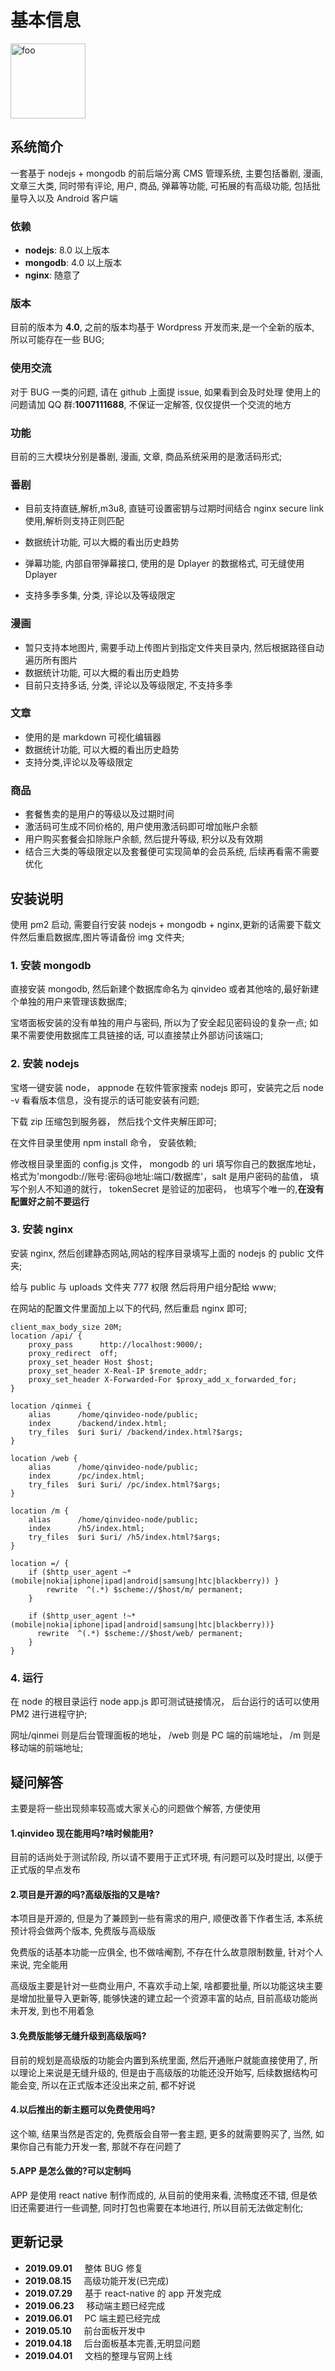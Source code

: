 # 基本信息

<img :src="$withBase('/logo.svg')" alt="foo" width="120">

## 系统简介

一套基于 nodejs + mongodb 的前后端分离 CMS 管理系统, 主要包括番剧, 漫画, 文章三大类,
同时带有评论, 用户, 商品, 弹幕等功能, 可拓展的有高级功能, 包括批量导入以及 Android 客户端

### 依赖

- **nodejs**: 8.0 以上版本
- **mongodb**: 4.0 以上版本
- **nginx**: 随意了

### 版本

目前的版本为 **4.0**, 之前的版本均基于 Wordpress 开发而来,是一个全新的版本, 所以可能存在一些 BUG;

### 使用交流

对于 BUG 一类的问题, 请在 github 上面提 issue, 如果看到会及时处理
使用上的问题请加 QQ 群:**1007111688**, 不保证一定解答, 仅仅提供一个交流的地方

### 功能

目前的三大模块分别是番剧, 漫画, 文章, 商品系统采用的是激活码形式;

### 番剧

- 目前支持直链,解析,m3u8, 直链可设置密钥与过期时间结合 nginx secure link 使用,解析则支持正则匹配

- 数据统计功能, 可以大概的看出历史趋势
- 弹幕功能, 内部自带弹幕接口, 使用的是 Dplayer 的数据格式, 可无缝使用 Dplayer
- 支持多季多集, 分类, 评论以及等级限定

### 漫画

- 暂只支持本地图片, 需要手动上传图片到指定文件夹目录内, 然后根据路径自动遍历所有图片
- 数据统计功能, 可以大概的看出历史趋势
- 目前只支持多话, 分类, 评论以及等级限定, 不支持多季

### 文章

- 使用的是 markdown 可视化编辑器
- 数据统计功能, 可以大概的看出历史趋势
- 支持分类,评论以及等级限定

### 商品

- 套餐售卖的是用户的等级以及过期时间
- 激活码可生成不同价格的, 用户使用激活码即可增加账户余额
- 用户购买套餐会扣除账户余额, 然后提升等级, 积分以及有效期
- 结合三大类的等级限定以及套餐便可实现简单的会员系统, 后续再看需不需要优化

## 安装说明

使用 pm2 启动, 需要自行安装 nodejs + mongodb + nginx,更新的话需要下载文件然后重启数据库,图片等请备份 img 文件夹;

### 1. 安装 mongodb

直接安装 mongodb, 然后新建个数据库命名为 qinvideo 或者其他啥的,最好新建个单独的用户来管理该数据库;

宝塔面板安装的没有单独的用户与密码, 所以为了安全起见密码设的复杂一点;
如果不需要使用数据库工具链接的话, 可以直接禁止外部访问该端口;

### 2. 安装 nodejs

宝塔一键安装 node， appnode 在软件管家搜索 nodejs 即可，安装完之后 node -v 看看版本信息，没有提示的话可能安装有问题;

下载 zip 压缩包到服务器， 然后找个文件夹解压即可;

在文件目录里使用 npm install 命令， 安装依赖;

修改根目录里面的 config.js 文件， mongodb 的 uri 填写你自己的数据库地址，格式为'mongodb://账号:密码@地址:端口/数据库'，salt 是用户密码的盐值， 填写个别人不知道的就行， tokenSecret 是验证的加密码， 也填写个唯一的,**在没有配置好之前不要运行**

### 3. 安装 nginx

安装 nginx, 然后创建静态网站,网站的程序目录填写上面的 nodejs 的 public 文件夹;

给与 public 与 uploads 文件夹 777 权限 然后将用户组分配给 www;

在网站的配置文件里面加上以下的代码, 然后重启 nginx 即可;

```apacheconf
client_max_body_size 20M;
location /api/ {
    proxy_pass      http://localhost:9000/;
    proxy_redirect  off;
    proxy_set_header Host $host;
    proxy_set_header X-Real-IP $remote_addr;
    proxy_set_header X-Forwarded-For $proxy_add_x_forwarded_for;
}

location /qinmei {
    alias      /home/qinvideo-node/public;
    index      /backend/index.html;
    try_files  $uri $uri/ /backend/index.html?$args;
}

location /web {
    alias      /home/qinvideo-node/public;
    index      /pc/index.html;
    try_files  $uri $uri/ /pc/index.html?$args;
}

location /m {
    alias      /home/qinvideo-node/public;
    index      /h5/index.html;
    try_files  $uri $uri/ /h5/index.html?$args;
}

location =/ {
    if ($http_user_agent ~* (mobile|nokia|iphone|ipad|android|samsung|htc|blackberry)) }
        rewrite  ^(.*) $scheme://$host/m/ permanent;
    }

    if ($http_user_agent !~* (mobile|nokia|iphone|ipad|android|samsung|htc|blackberry))}
      rewrite  ^(.*) $scheme://$host/web/ permanent;
    }
}
```

### 4. 运行

在 node 的根目录运行 node app.js 即可测试链接情况， 后台运行的话可以使用 PM2 进行进程守护;

网址/qinmei 则是后台管理面板的地址， /web 则是 PC 端的前端地址， /m 则是移动端的前端地址;

## 疑问解答

主要是将一些出现频率较高或大家关心的问题做个解答, 方便使用

#### 1.qinvideo 现在能用吗?啥时候能用?

目前的话尚处于测试阶段, 所以请不要用于正式环境, 有问题可以及时提出, 以便于正式版的早点发布

#### 2.项目是开源的吗?高级版指的又是啥?

本项目是开源的, 但是为了兼顾到一些有需求的用户, 顺便改善下作者生活, 本系统预计将会做两个版本, 免费版与高级版

免费版的话基本功能一应俱全, 也不做啥阉割, 不存在什么故意限制数量, 针对个人来说, 完全能用

高级版主要是针对一些商业用户, 不喜欢手动上架, 啥都要批量, 所以功能这块主要是增加批量导入更新等, 能够快速的建立起一个资源丰富的站点, 目前高级功能尚未开发, 到也不用着急

#### 3.免费版能够无缝升级到高级版吗?

目前的规划是高级版的功能会内置到系统里面, 然后开通账户就能直接使用了, 所以理论上来说是无缝升级的, 但是由于高级版的功能还没开始写, 后续数据结构可能会变, 所以在正式版本还没出来之前, 都不好说

#### 4.以后推出的新主题可以免费使用吗?

这个嘛, 结果当然是否定的, 免费版会自带一套主题, 更多的就需要购买了, 当然, 如果你自己有能力开发一套, 那就不存在问题了

#### 5.APP 是怎么做的?可以定制吗

APP 是使用 react native 制作而成的, 从目前的使用来看, 流畅度还不错, 但是依旧还需要进行一些调整, 同时打包也需要在本地进行, 所以目前无法做定制化;

## 更新记录

- **2019.09.01** &nbsp;&nbsp;&nbsp;&nbsp;整体 BUG 修复
- **2019.08.15** &nbsp;&nbsp;&nbsp;&nbsp;高级功能开发(已完成)
- **2019.07.29** &nbsp;&nbsp;&nbsp;&nbsp;基于 react-native 的 app 开发完成
- **2019.06.23** &nbsp;&nbsp;&nbsp;&nbsp;移动端主题已经完成
- **2019.06.01** &nbsp;&nbsp;&nbsp;&nbsp;PC 端主题已经完成
- **2019.05.10** &nbsp;&nbsp;&nbsp;&nbsp;前台面板开发中
- **2019.04.18** &nbsp;&nbsp;&nbsp;&nbsp;后台面板基本完善,无明显问题
- **2019.04.01** &nbsp;&nbsp;&nbsp;&nbsp;文档的整理与官网上线
